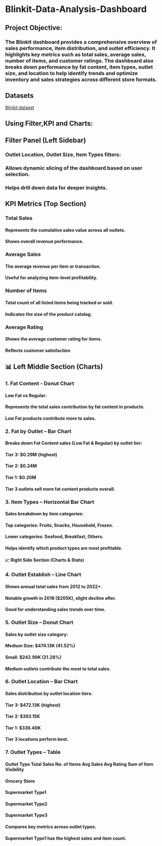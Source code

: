 # Blinkit-Data-Analysis-Dashboard

## Project Objective:
### The Blinkit dashboard provides a comprehensive overview of sales performance, item distribution, and outlet efficiency. It highlights key metrics such as total sales, average sales, number of items, and customer ratings. The dashboard also breaks down performance by fat content, item types, outlet size, and location to help identify trends and optimize inventory and sales strategies across different store formats.

## Datasets
<a href="https://github.com/bittusah213/Blinkit-Data-Analysis-Dashboard/blob/main/BlinkIT%20Grocery%20Data.xlsx">Blinkit dataset</a>

## Using Filter,KPI and Charts:

## Filter Panel (Left Sidebar)
### Outlet Location, Outlet Size, Item Types filters:
### Allows dynamic slicing of the dashboard based on user selection.
### Helps drill down data for deeper insights.

## KPI Metrics (Top Section)
### Total Sales
#### Represents the cumulative sales value across all outlets.
#### Shows overall revenue performance.

### Average Sales
#### The average revenue per item or transaction.
#### Useful for analyzing item-level profitability.

### Number of Items 
#### Total count of all listed items being tracked or sold.
#### Indicates the size of the product catalog.

### Average Rating
#### Shows the average customer rating for items.
#### Reflects customer satisfaction

## 📊 Left Middle Section (Charts)
### 1. Fat Content - Donut Chart
#### Low Fat vs Regular:
#### Represents the total sales contribution by fat content in products.
#### Low Fat products contribute more to sales.

### 2. Fat by Outlet – Bar Chart
#### Breaks down Fat Content sales (Low Fat & Regular) by outlet tier:
#### Tier 3: $0.29M (highest)
#### Tier 2: $0.24M
#### Tier 1: $0.20M
#### Tier 3 outlets sell more fat content products overall.

### 3. Item Types – Horizontal Bar Chart
#### Sales breakdown by item categories:
#### Top categories: Fruits, Snacks, Household, Frozen.
#### Lower categories: Seafood, Breakfast, Others.
#### Helps identify which product types are most profitable.
#### 📈 Right Side Section (Charts & Stats)

### 4. Outlet Establish – Line Chart
#### Shows annual total sales from 2012 to 2022+.
#### Notable growth in 2018 ($205K), slight decline after.
#### Good for understanding sales trends over time.

### 5. Outlet Size – Donut Chart
#### Sales by outlet size category:
#### Medium Size: $474.13K (41.52%)
#### Small: $242.99K (21.28%)
#### Medium outlets contribute the most to total sales.

### 6. Outlet Location – Bar Chart
#### Sales distribution by outlet location tiers:
#### Tier 3: $472.13K (highest)
#### Tier 2: $393.15K
#### Tier 1: $336.40K
#### Tier 3 locations perform best.

### 7. Outlet Types – Table
#### Outlet Type	Total Sales	No. of Items	Avg Sales	Avg Rating	Sum of Item Visibility
#### Grocery Store
#### Supermarket Type1
#### Supermarket Type2	
#### Supermarket Type3	
#### Compares key metrics across outlet types.
#### Supermarket Type1 has the highest sales and item count.

<src img="https://github.com/bittusah213/Blinkit-Data-Analysis-Dashboard/blob/main/Screenshot%202025-10-08%20180547.png">

